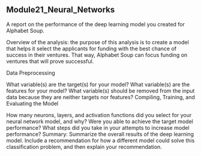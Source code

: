 ## Module21_Neural_Networks
A report on the performance of the deep learning model you created for Alphabet Soup.

Overview of the analysis: the purpose of this analysis is to create a model that helps it select the applicants for funding with the best chance of success in their ventures. That way, Alphabet Soup can focus funding on ventures that will prove successful.

Data Preprocessing

What variable(s) are the target(s) for your model?
What variable(s) are the features for your model?
What variable(s) should be removed from the input data because they are neither targets nor features?
Compiling, Training, and Evaluating the Model

How many neurons, layers, and activation functions did you select for your neural network model, and why?
Were you able to achieve the target model performance?
What steps did you take in your attempts to increase model performance?
Summary: Summarize the overall results of the deep learning model. Include a recommendation for how a different model could solve this classification problem, and then explain your recommendation.
